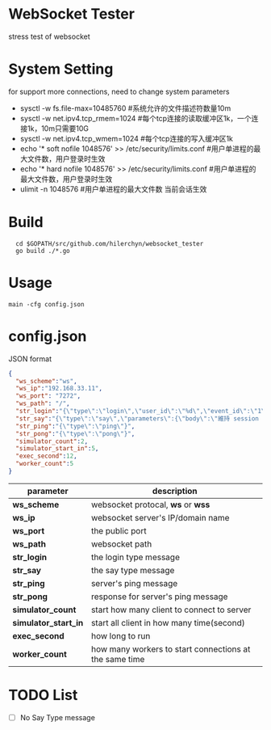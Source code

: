 # WebSocket Tester
stress test of websocket 

# System Setting

for support more connections, need to change system parameters

* sysctl -w fs.file-max=10485760 #系统允许的文件描述符数量10m
* sysctl -w net.ipv4.tcp_rmem=1024 #每个tcp连接的读取缓冲区1k，一个连接1k，10m只需要10G
* sysctl -w net.ipv4.tcp_wmem=1024 #每个tcp连接的写入缓冲区1k
* echo '* soft nofile 1048576' >> /etc/security/limits.conf #用户单进程的最大文件数，用户登录时生效
* echo '* hard nofile 1048576' >> /etc/security/limits.conf #用户单进程的最大文件数，用户登录时生效
* ulimit -n 1048576 #用户单进程的最大文件数 当前会话生效

# Build

```shell
  cd $GOPATH/src/github.com/hilerchyn/websocket_tester
  go build ./*.go
```

# Usage 

```shell
main -cfg config.json
```

# config.json

JSON format

```json
{
  "ws_scheme":"ws",
  "ws_ip":"192.168.33.11",
  "ws_port": "7272",
  "ws_path": "/",
  "str_login":"{\"type\":\"login\",\"user_id\":\"%d\",\"event_id\":\"1\",\"group_id\":\"1\",\"client_name\":\"1\",\"room_id\":\"1\"}",
  "str_say":"{\"type\":\"say\",\"parameters\":{\"body\":\"維持 session ${USER_ID}\",\"title_id\":\"10\",\"user_id\":\"${USER_ID}\",\"nick_name\":\"u${USER_ID}\",\"event_id\":\"1\",\"group_id\":\"1\",\"type\":\"1\",\"icon\":\"icon.png\"},\"to_client_id\":\"1\",\"content\":\"維持 session  ${USER_ID}\"}",
  "str_ping":"{\"type\":\"ping\"}",
  "str_pong":"{\"type\":\"pong\"}",
  "simulator_count":2,
  "simulator_start_in":5,
  "exec_second":12,
  "worker_count":5
}
```

parameter | description
-------|-------------
**ws_scheme** | websocket protocal, **ws** or **wss**
**ws_ip** | websocket server's IP/domain name
**ws_port** | the public port
**ws_path** | websocket path
**str_login** | the login type message
**str_say** | the say type message
**str_ping** | server's ping message
**str_pong** | response for server's ping message
**simulator_count** | start how many client to connect to server
**simulator_start_in** | start all client in how many time(second)
**exec_second** | how long to run
**worker_count** | how many workers to start connections at the same time


# TODO List

- [ ] No Say Type message
